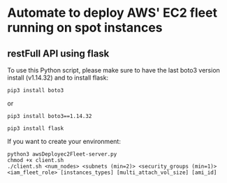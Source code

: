 # Automate to deploy AWS' EC2 fleet running on spot instances

## restFull API using flask

To use this Python script, please make sure to have the last boto3 version install (v1.14.32) and to install flask:
```
pip3 install boto3
```
or 
```
pip3 install boto3==1.14.32
```

```
pip3 install flask
```

If you want to create your environment:
```
python3 awsDeployec2Fleet-server.py 
chmod +x client.sh
./client.sh <num_nodes> <subnets (min=2)> <security_groups (min=1)> <iam_fleet_role> [instances_types] [multi_attach_vol_size] [ami_id]
```
